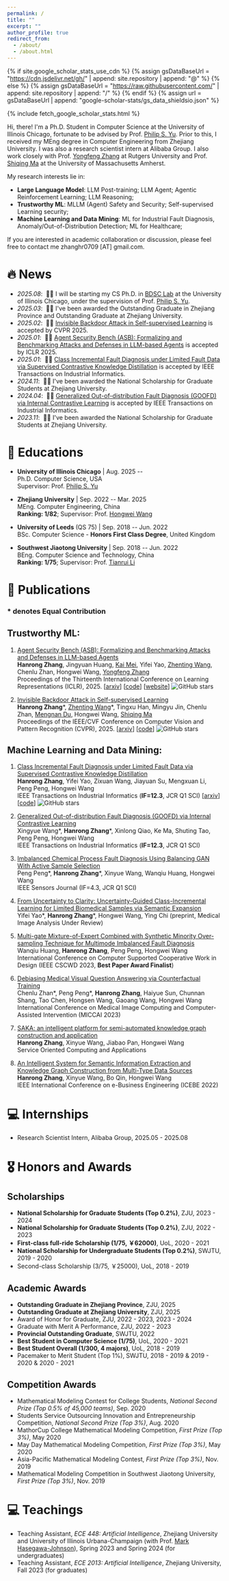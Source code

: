 ```yaml
---
permalink: /
title: ""
excerpt: ""
author_profile: true
redirect_from:
  - /about/
  - /about.html
---
```


{% if site.google_scholar_stats_use_cdn %}
{% assign gsDataBaseUrl = "https://cdn.jsdelivr.net/gh/" | append: site.repository | append: "@" %}
{% else %}
{% assign gsDataBaseUrl = "https://raw.githubusercontent.com/" | append: site.repository | append: "/" %}
{% endif %}
{% assign url = gsDataBaseUrl | append: "google-scholar-stats/gs_data_shieldsio.json" %}

<!-- Include Google Scholar stats script -->
{% include fetch_google_scholar_stats.html %}

<span class='anchor' id='about-me'></span>

Hi, there! I'm a Ph.D. Student in Computer Science at the University of Illinois Chicago, fortunate to be advised by Prof. [Philip S. Yu](https://scholar.google.com/citations?user=D0lL1r0AAAAJ). Prior to this, I received my MEng degree in Computer Engineering from Zhejiang University. I was also a research scientist intern at Alibaba Group.
I also work closely with Prof. [Yongfeng Zhang](https://yongfeng.me/) at Rutgers University and Prof. [Shiqing Ma](https://people.cs.umass.edu/~shiqingma/) at the University of Massachusetts Amherst.

My research interests lie in:
- **Large Language Model**: LLM Post-training; LLM Agent; Agentic Reinforcement Learning; LLM Reasoning;
- **Trustworthy ML**: MLLM (Agent) Safety and Security; Self-supervised Learning security;
- **Machine Learning and Data Mining**: ML for Industrial Fault Diagnosis, Anomaly/Out-of-Distribution Detection; ML for Healthcare;

If you are interested in academic collaboration or discussion, please feel free to contact me zhanghr0709 [AT]  gmail.com.


# 🔥 News
- *2025.08*: &nbsp;🎉🎉 I will be starting my CS Ph.D. in [BDSC Lab](https://bdsc-uic.github.io/index.html) at the University of Illinois Chicago, under the supervision of Prof. [Philip S. Yu](https://scholar.google.com/citations?user=D0lL1r0AAAAJ).
- *2025.03*: &nbsp;🎉🎉 I've been awarded the Outstanding Graduate in Zhejiang Province and Outstanding Graduate at Zhejiang University.
- *2025.02*: &nbsp;🎉🎉 [Invisible Backdoor Attack in Self-supervised Learning](https://arxiv.org/abs/2405.14672) is accepted by CVPR 2025.
- *2025.01*: &nbsp;🎉🎉 [Agent Security Bench (ASB): Formalizing and Benchmarking Attacks and Defenses in LLM-based Agents](https://arxiv.org/abs/2410.02644) is accepted by ICLR 2025.
- *2025.01*: &nbsp;🎉🎉 [Class Incremental Fault Diagnosis under Limited Fault Data via Supervised Contrastive Knowledge Distillation](https://arxiv.org/pdf/2501.09525) is accepted by IEEE Transactions on Industrial Informatics.
- *2024.11*: &nbsp;🎉🎉 I've been awarded the National Scholarship for Graduate Students at Zhejiang University.
- *2024.04*: &nbsp;🎉🎉 [Generalized Out-of-distribution Fault Diagnosis (GOOFD) via Internal Contrastive Learning](https://ieeexplore.ieee.org/abstract/document/10510599) is accepted by IEEE Transactions on Industrial Informatics.
- *2023.11*: &nbsp;🎉🎉 I've been awarded the National Scholarship for Graduate Students at Zhejiang University.


# 📖 Educations
- **University of Illinois Chicago** | Aug. 2025 -- <br>
  Ph.D. Computer Science, USA<br>
  Supervisor: Prof. [Philip S. Yu](https://scholar.google.com/citations?user=D0lL1r0AAAAJ)

- **Zhejiang University** | Sep. 2022 -- Mar. 2025 <br>
  MEng. Computer Engineering, China<br>
  **Ranking: 1/82**; Supervisor: Prof. [Hongwei Wang](https://person.zju.edu.cn/en/hwang)

- **University of Leeds** (QS 75) | Sep. 2018 -- Jun. 2022<br>
  BSc. Computer Science - **Honors First Class Degree**, United Kingdom

- **Southwest Jiaotong University** | Sep. 2018 -- Jun. 2022<br>
  BEng. Computer Science and Technology, China<br>
  **Ranking: 1/75**; Supervisor: Prof. [Tianrui Li](https://scholar.google.com/citations?user=CQ1HneMAAAAJ)


# 📝 Publications

### * denotes Equal Contribution

<!-- <div class='paper-box'><div class='paper-box-image'><div><div class="badge">CVPR 2016</div><img src='images/500x300.png' alt="sym" width="100%"></div></div>
<div class='paper-box-text' markdown="1">

[Deep Residual Learning for Image Recognition](https://openaccess.thecvf.com/content_cvpr_2016/papers/He_Deep_Residual_Learning_CVPR_2016_paper.pdf)

**Kaiming He**, Xiangyu Zhang, Shaoqing Ren, Jian Sun

[**Project**](https://scholar.google.com/citations?view_op=view_citation&hl=zh-CN&user=DhtAFkwAAAAJ&citation_for_view=DhtAFkwAAAAJ:ALROH1vI_8AC) <strong><span class='show_paper_citations' data='DhtAFkwAAAAJ:ALROH1vI_8AC'></span></strong>
- Lorem ipsum dolor sit amet, consectetur adipiscing elit. Vivamus ornare aliquet ipsum, ac tempus justo dapibus sit amet.
</div>
</div> -->

<!-- - [Lorem ipsum dolor sit amet, consectetur adipiscing elit. Vivamus ornare aliquet ipsum, ac tempus justo dapibus sit amet](https://github.com), A, B, C, **CVPR 2020** -->
## Trustworthy ML:
1. [Agent Security Bench (ASB): Formalizing and Benchmarking Attacks and Defenses in LLM-based Agents](https://arxiv.org/abs/2410.02644)<br>
**Hanrong Zhang**, Jingyuan Huang, [Kai Mei](https://dongyuanjushi.github.io/), Yifei Yao, [Zhenting Wang](https://zhentingwang.github.io/), Chenlu Zhan, Hongwei Wang, [Yongfeng Zhang](https://yongfeng.me/) <br>
Proceedings of the Thirteenth International Conference on Learning Representations (ICLR), 2025.
\[[arxiv](https://arxiv.org/abs/2410.02644)\] \[[code](https://github.com/agiresearch/ASB)\] \[[website](https://luckfort.github.io/ASBench/)\] ![GitHub stars](https://img.shields.io/github/stars/agiresearch/ASB?style=social) <strong><span class='show_paper_citations' data='ASB'></span></strong>

1. [Invisible Backdoor Attack in Self-supervised Learning](https://arxiv.org/abs/2405.14672)<br>
**Hanrong Zhang**\*, [Zhenting Wang](https://zhentingwang.github.io/)\*, Tingxu Han, Mingyu Jin, Chenlu Zhan, [Mengnan Du](https://mengnandu.com/), Hongwei Wang, [Shiqing Ma](https://people.cs.umass.edu/~shiqingma/) <br>
Proceedings of the IEEE/CVF Conference on Computer Vision and Pattern Recognition (CVPR), 2025.
\[[arxiv](https://arxiv.org/abs/2405.14672)\] \[[code](https://github.com/Zhang-Henry/INACTIVE)\] ![GitHub stars](https://img.shields.io/github/stars/Zhang-Henry/INACTIVE?style=social) <strong><span class='show_paper_citations' data='INACTIVE'></span></strong>



## Machine Learning and Data Mining:
1. [Class Incremental Fault Diagnosis under Limited Fault Data via Supervised Contrastive Knowledge Distillation](https://arxiv.org/pdf/2501.09525)<br>
**Hanrong Zhang**, Yifei Yao, Zixuan Wang, Jiayuan Su, Mengxuan Li, Peng Peng, Hongwei Wang<br>
IEEE Transactions on Industrial Informatics (**IF=12.3**, JCR Q1 SCI)
\[[arxiv](https://arxiv.org/pdf/2501.09525)\] \[[code](https://github.com/Zhang-Henry/SCLIFD_TII)\] ![GitHub stars](https://img.shields.io/github/stars/Zhang-Henry/SCLIFD_TII?style=social) <strong><span class='show_paper_citations' data='SCLIFD'></span></strong>

1. [Generalized Out-of-distribution Fault Diagnosis (GOOFD) via Internal Contrastive Learning](https://ieeexplore.ieee.org/abstract/document/10510599)<br>
Xingyue Wang\*, **Hanrong Zhang**\*, Xinlong Qiao, Ke Ma, Shuting Tao, Peng Peng, Hongwei Wang<br>
IEEE Transactions on Industrial Informatics (**IF=12.3**, JCR Q1 SCI) <strong><span class='show_paper_citations' data='GOOFD'></span></strong>

1. [Imbalanced Chemical Process Fault Diagnosis Using Balancing GAN With Active Sample Selection](https://ieeexplore.ieee.org/abstract/document/10114639)<br>
Peng Peng\*, **Hanrong Zhang**\*, Xinyue Wang, Wanqiu Huang, Hongwei Wang<br>
IEEE Sensors Journal (IF=4.3, JCR Q1 SCI) <strong><span class='show_paper_citations' data='BGAN'></span></strong>



1. [From Uncertainty to Clarity: Uncertainty-Guided Class-Incremental Learning for Limited Biomedical Samples via Semantic Expansion](https://arxiv.org/abs/2409.07757)<br>
Yifei Yao\*, **Hanrong Zhang**\*, Hongwei Wang, Ying Chi (preprint, Medical Image Analysis Under Review)

1. [Multi-gate Mixture-of-Expert Combined with Synthetic Minority Over-sampling Technique for Multimode Imbalanced Fault Diagnosis](https://ieeexplore.ieee.org/abstract/document/10152774)<br>
Wanqiu Huang, **Hanrong Zhang**, Peng Peng, Hongwei Wang<br>
International Conference on Computer Supported Cooperative Work in Design (IEEE CSCWD 2023, **Best Paper Award Finalist**)

1. [Debiasing Medical Visual Question Answering via Counterfactual Training](https://link.springer.com/chapter/10.1007/978-3-031-43895-0_36)<br>
Chenlu Zhan\*, Peng Peng\*, **Hanrong Zhang**, Haiyue Sun, Chunnan Shang, Tao Chen, Hongsen Wang, Gaoang Wang, Hongwei Wang<br>
International Conference on Medical Image Computing and Computer-Assisted Intervention (MICCAI 2023)


1. [SAKA: an intelligent platform for semi-automated knowledge graph construction and application](https://link.springer.com/article/10.1007/s11761-023-00371-x)<br>
**Hanrong Zhang**, Xinyue Wang, Jiabao Pan, Hongwei Wang<br>
Service Oriented Computing and Applications

1. [An Intelligent System for Semantic Information Extraction and Knowledge Graph Construction from Multi-Type Data Sources](https://ieeexplore.ieee.org/abstract/document/10035077)<br>
**Hanrong Zhang**, Xinyue Wang, Bo Qin, Hongwei Wang<br>
IEEE International Conference on e-Business Engineering (ICEBE 2022)


# 💻 Internships
- Research Scientist Intern, Alibaba Group, 2025.05 - 2025.08

# 🎖 Honors and Awards

## Scholarships
- **National Scholarship for Graduate Students (Top 0.2%)**, ZJU, 2023 - 2024
- **National Scholarship for Graduate Students (Top 0.2%)**, ZJU, 2022 - 2023
- **First-class full-ride Scholarship (1/75, ￥62000)**, UoL, 2020 - 2021
- **National Scholarship for Undergraduate Students (Top 0.2%)**, SWJTU, 2019 - 2020
- Second-class Scholarship (3/75, ￥25000), UoL, 2018 - 2019

## Academic Awards
- **Outstanding Graduate in Zhejiang Province**, ZJU, 2025
- **Outstanding Graduate at Zhejiang University**, ZJU, 2025
- Award of Honor for Graduate, ZJU, 2022 - 2023, 2023 - 2024
- Graduate with Merit A Performance, ZJU, 2022 - 2023
- **Provincial Outstanding Graduate**, SWJTU, 2022
- **Best Student in Computer Science (1/75)**, UoL, 2020 - 2021
- **Best Student Overall (1/300, 4 majors)**, UoL, 2018 - 2019
- Pacemaker to Merit Student (Top 1%), SWJTU, 2018 - 2019 & 2019 - 2020 & 2020 - 2021

## Competition Awards
- Mathematical Modeling Contest for College Students, *National Second Prize (Top 0.5% of 45,000 teams)*, Sep. 2020
- Students Service Outsourcing Innovation and Entrepreneurship Competition, *National Second Prize (Top 3%)*, Aug. 2020
- MathorCup College Mathematical Modeling Competition,  *First Prize (Top 3%)*, May 2020
- May Day Mathematical Modeling Competition, *First Prize (Top 3%)*, May 2020
- Asia-Pacific Mathematical Modeling Contest, *First Prize (Top 3%)*, Nov. 2019
- Mathematical Modeling Competition in Southwest Jiaotong University, *First Prize (Top 3%)*, Nov. 2019
<!--- American College Student Mathematical Modeling Contest, *Honorable Mention (Top 10%)*, Jan. 2020-->

# 💻 Teachings
- Teaching Assistant, *ECE 448: Artificial Intelligence*, Zhejiang University and University of Illinois Urbana-Champaign (with Prof. [Mark Hasegawa-Johnson](https://ece.illinois.edu/about/directory/faculty/jhasegaw)), Spring 2023 and Spring 2024 (for undergraduates)
- Teaching Assistant, *ECE 2013: Artificial Intelligence*, Zhejiang University, Fall 2023 (for graduates)


<script type='text/javascript' id='clustrmaps' src='//cdn.clustrmaps.com/map_v2.js?cl=ffffff&w=794&t=tt&d=AMZ-k4oe-eM7qEBL1st--OzUlbxHV1mLbULIhu5_dXQ'></script>
